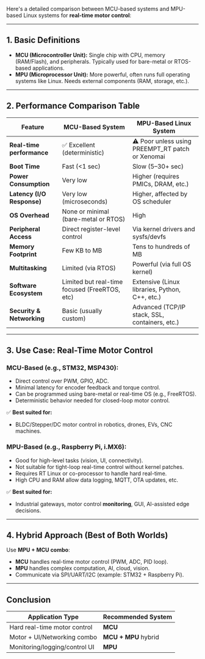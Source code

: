 Here's a detailed comparison between MCU-based systems and MPU-based Linux systems for **real-time motor control**:

---

## **1. Basic Definitions**

* **MCU (Microcontroller Unit):** Single chip with CPU, memory (RAM/Flash), and peripherals. Typically used for bare-metal or RTOS-based applications.
* **MPU (Microprocessor Unit):** More powerful, often runs full operating systems like Linux. Needs external components (RAM, storage, etc.).

---

## **2. Performance Comparison Table**

| Feature                    | **MCU-Based System**                          | **MPU-Based Linux System**                        |
| -------------------------- | --------------------------------------------- | ------------------------------------------------- |
| **Real-time performance**  | ✅ Excellent (deterministic)                   | ⚠️ Poor unless using PREEMPT\_RT patch or Xenomai |
| **Boot Time**              | Fast (<1 sec)                                 | Slow (5–30+ sec)                                  |
| **Power Consumption**      | Very low                                      | Higher (requires PMICs, DRAM, etc.)               |
| **Latency (I/O Response)** | Very low (microseconds)                       | Higher, affected by OS scheduler                  |
| **OS Overhead**            | None or minimal (bare-metal or RTOS)          | High                                              |
| **Peripheral Access**      | Direct register-level control                 | Via kernel drivers and sysfs/devfs                |
| **Memory Footprint**       | Few KB to MB                                  | Tens to hundreds of MB                            |
| **Multitasking**           | Limited (via RTOS)                            | Powerful (via full OS kernel)                     |
| **Software Ecosystem**     | Limited but real-time focused (FreeRTOS, etc) | Extensive (Linux libraries, Python, C++, etc.)    |
| **Security & Networking**  | Basic (usually custom)                        | Advanced (TCP/IP stack, SSL, containers, etc.)    |

---

## **3. Use Case: Real-Time Motor Control**

### MCU-Based (e.g., STM32, MSP430):

* Direct control over PWM, GPIO, ADC.
* Minimal latency for encoder feedback and torque control.
* Can be programmed using bare-metal or real-time OS (e.g., FreeRTOS).
* Deterministic behavior needed for closed-loop motor control.

✅ **Best suited for:**

* BLDC/Stepper/DC motor control in robotics, drones, EVs, CNC machines.

### MPU-Based (e.g., Raspberry Pi, i.MX6):

* Good for high-level tasks (vision, UI, connectivity).
* Not suitable for tight-loop real-time control without kernel patches.
* Requires RT Linux or co-processor to handle hard real-time.
* High CPU and RAM allow data logging, MQTT, OTA updates, etc.

✅ **Best suited for:**

* Industrial gateways, motor control **monitoring**, GUI, AI-assisted edge decisions.

---

## **4. Hybrid Approach (Best of Both Worlds)**

Use **MPU + MCU combo**:

* **MCU** handles real-time motor control (PWM, ADC, PID loop).
* **MPU** handles complex computation, AI, cloud, vision.
* Communicate via SPI/UART/I2C (example: STM32 + Raspberry Pi).

---

## **Conclusion**

| Application Type              | Recommended System   |
| ----------------------------- | -------------------- |
| Hard real-time motor control  | **MCU**              |
| Motor + UI/Networking combo   | **MCU + MPU** hybrid |
| Monitoring/logging/control UI | **MPU**              |
